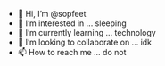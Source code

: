 - 👋 Hi, I’m @sopfeet
- 👀 I’m interested in ... sleeping
- 🌱 I’m currently learning ... technology
- 💞️ I’m looking to collaborate on ... idk
- 📫 How to reach me ... do not

<!---
sopfeet/sopfeet is a ✨ special ✨ repository because its `README.md` (this file) appears on your GitHub profile.
You can click the Preview link to take a look at your changes.
--->
